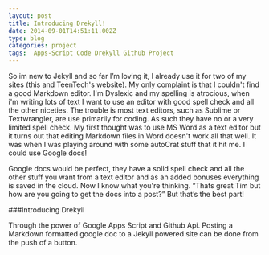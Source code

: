 ```yaml
---
layout: post
title: Introducing Drekyll!
date: 2014-09-01T14:51:11.002Z
type: blog
categories: project
tags:  Apps-Script Code Drekyll Github Project
---
```

﻿So im new to Jekyll and so far I’m loving it, I already use it for two of my sites (this and TeenTech's website). My only complaint is that I couldn't find a good Markdown editor. I'm Dyslexic and my spelling is atrocious, when i'm writing lots of text I want to use an editor with good spell check and all the other niceties. The trouble is most text editors, such as Sublime or Textwrangler, are use primarily for coding. As such they have no or a very limited spell check. My first thought was to use MS Word as a text editor but it turns out that editing Markdown files in Word doesn't work all that well. It was when I was playing around with some autoCrat stuff that it hit me. I could use Google docs! 


Google docs would be perfect, they have a solid spell check and all the other stuff you want from a text editor and as an added bonuses everything is saved in the cloud. Now I know what you're thinking. “Thats great Tim but how are you going to get the docs into a post?” But that’s the best part! 


###Introducing Drekyll 


Through the power of Google Apps Script and Github Api. Posting a Markdown formatted google doc to a Jekyll powered site can be done from the push of a button.